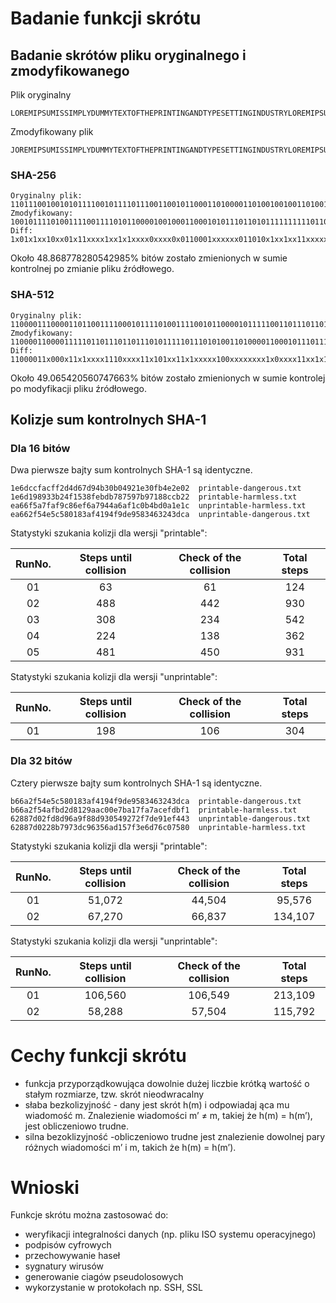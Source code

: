 # Badanie funkcji skrótu
## Badanie skrótów pliku oryginalnego i zmodyfikowanego
Plik oryginalny
```
LOREMIPSUMISSIMPLYDUMMYTEXTOFTHEPRINTINGANDTYPESETTINGINDUSTRYLOREMIPSUMHASBEENTHEINDUSTRYSSTANDARDDUMMYTEXTEVERSINCETHESWHENANUNKNOWNPRINTERTOOKAGALLEYOFTYPEANDSCRAMBLEDITTOMAKEATYPESPECIMENBOOKITHASSURVIVEDNOTONLYFIVECENTURIESBUTALSOTHELEAPINTOELECTRONICTYPESETTINGREMAININGESSENTIALLYUNCHANGEDITWASPOPULARISEDINTHESWITHTHERELEASEOFLETRASETSHEETSCONTAININGLOREMIPSUMPASSAGESANDMORERECENTLYWITHDESKTOPPUBLISHINGSOFTWARELIKEALDUSPAGEMAKERINCLUDINGVERSIONSOFLOREMIPSUM
```
Zmodyfikowany plik
```
JOREMIPSUMISSIMPLYDUMMYTEXTOFTHEPRINTINGANDTYPESETTINGINDUSTRYLOREMIPSUMHASBEENTHEINDUSTRYSSTANDARDDUMMYTEXTEVERSINCETHESWHENANUNKNOWNPRINTERTOOKAGALLEYOFTYPEANDSCRAMBLEDITTOMAKEATYPESPECIMENBOOKITHASSURVIVEDNOTONLYFIVECENTURIESBUTALSOTHELEAPINTOELECTRONICTYPESETTINGREMAININGESSENTIALLYUNCHANGEDITWASPOPULARISEDINTHESWITHTHERELEASEOFLETRASETSHEETSCONTAININGLOREMIPSUMPASSAGESANDMORERECENTLYWITHDESKTOPPUBLISHINGSOFTWARELIKEALDUSPAGEMAKERINCLUDINGVERSIONSOFLOREMIPSUM
```
### SHA-256
```
Oryginalny plik:
11011100100101011110010111101110011001011000110100001101001001001101001010101011111011100101010100111001111101010111111101111011101100010011001111110111001001010101100011110000100000111100010011000101111111111011101100100
Zmodyfikowany:
1001011110100111100111101011000010010001100010101110110101111111111011001110101011101111100010011101011000100011101000100000100100111011101101110101101010110101100110010101100011110010110001011001101110100101110001111011011101011
Diff:
1x01x1xx10xx01x11xxxx1xx1x1xxxx0xxxx0x0110001xxxxxx011010x1xx1xx11xxxxx01x10101x1110111xxx0xxx01xxx1xxxxxx1x0xx1xx1xxx1x0xxx10x1x011x0x1x0110x11x1x1xx1xx01x0101xx01100xx1x1x0001xxx001x1100010x1x0xxxx11x1xx1x11xxxxx11x01x0
```
Około 48.868778280542985% bitów zostało zmienionych w sumie kontrolnej po zmianie pliku źródłowego.

### SHA-512
```
Oryginalny plik:
1100001110000110110011110001011110100111100101100001011111001101110110111111110110111111101011010010101101100011101001011110010100001111000110111100011000111111010111110001001100010111110010011010110011010001100001110110101110000100011001100111010000101111010001001001101000111010111111110010001111001101000001011100110001011111111100011110110010000110111001111101110110001100111101001011101000001001100100100101100110110110100010101111111110010101011100000
Zmodyfikowany:
11000011000011111011011101101110101111101110101001101000011000101110111100111111010001010100011101111101001111000011110001001110011111101101101110001100101110001100110100110110010011111111001001100001101001111100110001101001101111101101010001110111111001001100100011011000011111100100000001011001101001010101100110110000100100101010000011100001000001111011110100101101110100110000111000001000000010011011100111111101000111010111
Diff:
11000011x000x11x1xxxx1110xxxx11x101xx11x1xxxxx100xxxxxxxx1x0xxxx11xx1x11xx1111x1xxxxx1x1xxx0x1x10x1x1xx10x1xxxxxx01xx10xx1x0x1xx0xxx111xxx0110111x00x1x0x0111xxxx10x11x100x10x1x0x0xx11111xxx0xxxx10xx0x1xxx0xx11x00x1xx011010x110xxx1x0x1xx01x0011101xxxx10x1xxx100xx001x0110x00x111x10x1xxxxxx0xxxx0x11xx0x1010x0xxx011xxxxx00xx01xx1x1x1x000x1110xx0xx000011x1x1xx1x1xxxx11011x0xxxxxxxxxx1x0x0xx10x00000100110x1x0xxx1x11x01x0x1x1xxxxxx
```
Około 49.065420560747663% bitów zostało zmienionych w sumie kontrolej po modyfikacji pliku źródłowego.

## Kolizje sum kontrolnych SHA-1
### Dla 16 bitów
Dwa pierwsze bajty sum kontrolnych SHA-1 są identyczne. 
```
1e6dccfacff2d4d67d94b30b04921e30fb4e2e02  printable-dangerous.txt
1e6d198933b24f1538febdb787597b97188ccb22  printable-harmless.txt
ea66f5a7faf9c86ef6a7944a6af1c0b4bd0a1e1c  unprintable-harmless.txt
ea662f54e5c580183af4194f9de9583463243dca  unprintable-dangerous.txt
```
Statystyki szukania kolizji dla wersji "printable":

| RunNo. | Steps until collision | Check of the collision | Total steps |
|:------:|:---------------------:|:----------------------:|:-----------:|
|   01   |          63           |           61           |     124     |
|   02   |          488          |          442           |     930     |
|   03   |          308          |          234           |     542     |
|   04   |          224          |          138           |     362     |
|   05   |          481          |          450           |     931     |

Statystyki szukania kolizji dla wersji "unprintable":

| RunNo. | Steps until collision | Check of the collision | Total steps |
|:------:|:---------------------:|:----------------------:|:-----------:|
|   01   |          198          |          106           |     304     |


### Dla 32 bitów
Cztery pierwsze bajty sum kontrolnych SHA-1 są identyczne.
```
b66a2f54e5c580183af4194f9de9583463243dca  printable-dangerous.txt
b66a2f54afbd2d8129aac00e7ba17fa7acefdbf1  printable-harmless.txt
62887d02fd8d96a9f88d930549272f7de91ef443  unprintable-dangerous.txt
62887d0228b7973dc96356ad157f3e6d76c07580  unprintable-harmless.txt
```

Statystyki szukania kolizji dla wersji "printable":

| RunNo. | Steps until collision | Check of the collision | Total steps |
|:------:|:---------------------:|:----------------------:|:-----------:|
|   01   |        51,072         |         44,504         |   95,576    |
 |   02   |        67,270         |         66,837         |   134,107   |

Statystyki szukania kolizji dla wersji "unprintable":

| RunNo. | Steps until collision | Check of the collision | Total steps |
|:------:|:---------------------:|:----------------------:|:-----------:|
|   01   |        106,560        |        106,549         |   213,109   |
|   02   |        58,288         |         57,504         |   115,792   |

# Cechy funkcji skrótu
* funkcja przyporządkowująca dowolnie dużej liczbie krótką wartość o stałym rozmiarze, tzw. skrót nieodwracalny
* słaba bezkolizyjność - dany jest skrót h(m) i odpowiadaj ąca mu wiadomość m. Znalezienie
wiadomości m’ ≠ m, takiej że h(m) = h(m’), jest obliczeniowo trudne.
* silna bezoklizyjność -obliczeniowo trudne jest znalezienie dowolnej pary różnych wiadomości m’ i m,
takich że h(m) = h(m’).

# Wnioski
Funkcje skrótu można zastosować do:
* weryfikacji integralności danych (np. pliku ISO systemu operacyjnego)
* podpisów cyfrowych
* przechowywanie haseł
* sygnatury wirusów
* generowanie ciagów pseudolosowych
* wykorzystanie w protokołach np. SSH, SSL